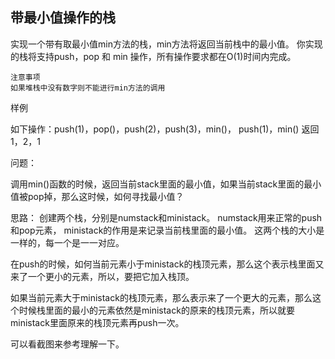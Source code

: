 ﻿## 带最小值操作的栈

实现一个带有取最小值min方法的栈，min方法将返回当前栈中的最小值。
你实现的栈将支持push，pop 和 min 操作，所有操作要求都在O(1)时间内完成。

```
注意事项 
如果堆栈中没有数字则不能进行min方法的调用
```

样例 

如下操作：push(1)，pop()，push(2)，push(3)，min()， push(1)，min() 返回 1，2，1

问题：

调用min()函数的时候，返回当前stack里面的最小值，如果当前stack里面的最小值被pop掉，那么这时候，如何寻找最小值？


思路：
创建两个栈，分别是numstack和ministack。
numstack用来正常的push和pop元素，
ministack的作用是来记录当前栈里面的最小值。
这两个栈的大小是一样的，每一个是一一对应。


在push的时候，如何当前元素小于ministack的栈顶元素，那么这个表示栈里面又来了一个更小的元素，所以，要把它加入栈顶。

如果当前元素大于ministack的栈顶元素，那么表示来了一个更大的元素，那么这个时候栈里面的最小的元素依然是ministack的原来的栈顶元素，所以就要ministack里面原来的栈顶元素再push一次。


可以看截图来参考理解一下。